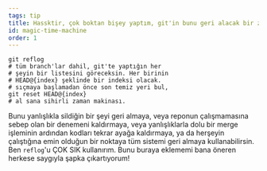 ```yaml
---
tags: tip
title: Hassktir, çok boktan bişey yaptım, git'in bunu geri alacak bir zaman makinası var de bana, n'olur‽
id: magic-time-machine
order: 1
---
```


```git
git reflog
# tüm branch'lar dahil, git'te yaptığın her
# şeyin bir listesini göreceksin. Her birinin
# HEAD@{index} şeklinde bir indeksi olacak.
# sıçmaya başlamadan önce son temiz yeri bul,
git reset HEAD@{index}
# al sana sihirli zaman makinası.
```

Bunu yanlışlıkla sildiğin bir şeyi geri almaya, veya reponun çalışmamasına sebep olan bir denemeni kaldırmaya, veya yanlışlıklarla dolu bir merge işleminin ardından kodları tekrar ayağa kaldırmaya, ya da herşeyin çalıştığına emin olduğun bir noktaya tüm sistemi geri almaya kullanabilirsin. Ben `reflog`'u ÇOK SIK kullanırım. Bunu buraya eklememi bana öneren herkese saygıyla şapka çıkartıyorum!